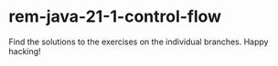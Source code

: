 # rem-java-21-1-control-flow

Find the solutions to the exercises on the individual branches. Happy hacking!
